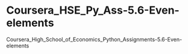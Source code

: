 # Coursera_HSE_Py_Ass-5.6-Even-elements
Coursera_High_School_of_Economics_Python_Assignments-5.6-Even-elements
